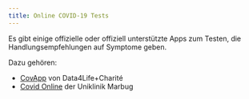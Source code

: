 ```yaml
---
title: Online COVID-19 Tests
---
```


Es gibt einige offizielle oder offiziell unterstützte Apps zum Testen, die Handlungsempfehlungen auf Symptome geben.

Dazu gehören:

- [CovApp](https://covapp.charite.de/intro/de.html) von Data4Life+Charité
- [Covid Online](https://covid-online.de/) der Uniklinik Marbug
